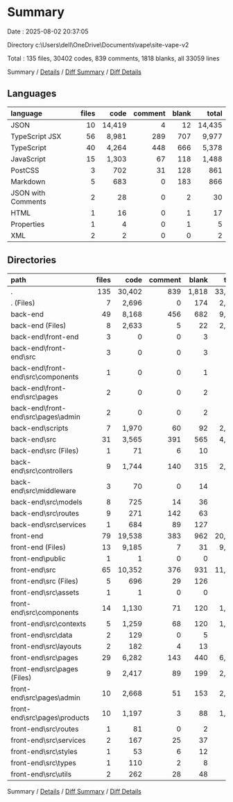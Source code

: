 # Summary

Date : 2025-08-02 20:37:05

Directory c:\\Users\\dell\\OneDrive\\Documents\\vape\\site-vape-v2

Total : 135 files,  30402 codes, 839 comments, 1818 blanks, all 33059 lines

Summary / [Details](details.md) / [Diff Summary](diff.md) / [Diff Details](diff-details.md)

## Languages
| language | files | code | comment | blank | total |
| :--- | ---: | ---: | ---: | ---: | ---: |
| JSON | 10 | 14,419 | 4 | 12 | 14,435 |
| TypeScript JSX | 56 | 8,981 | 289 | 707 | 9,977 |
| TypeScript | 40 | 4,264 | 448 | 666 | 5,378 |
| JavaScript | 15 | 1,303 | 67 | 118 | 1,488 |
| PostCSS | 3 | 702 | 31 | 128 | 861 |
| Markdown | 5 | 683 | 0 | 183 | 866 |
| JSON with Comments | 2 | 28 | 0 | 2 | 30 |
| HTML | 1 | 16 | 0 | 1 | 17 |
| Properties | 1 | 4 | 0 | 1 | 5 |
| XML | 2 | 2 | 0 | 0 | 2 |

## Directories
| path | files | code | comment | blank | total |
| :--- | ---: | ---: | ---: | ---: | ---: |
| . | 135 | 30,402 | 839 | 1,818 | 33,059 |
| . (Files) | 7 | 2,696 | 0 | 174 | 2,870 |
| back-end | 49 | 8,168 | 456 | 682 | 9,306 |
| back-end (Files) | 8 | 2,633 | 5 | 22 | 2,660 |
| back-end\\front-end | 3 | 0 | 0 | 3 | 3 |
| back-end\\front-end\\src | 3 | 0 | 0 | 3 | 3 |
| back-end\\front-end\\src\\components | 1 | 0 | 0 | 1 | 1 |
| back-end\\front-end\\src\\pages | 2 | 0 | 0 | 2 | 2 |
| back-end\\front-end\\src\\pages\\admin | 2 | 0 | 0 | 2 | 2 |
| back-end\\scripts | 7 | 1,970 | 60 | 92 | 2,122 |
| back-end\\src | 31 | 3,565 | 391 | 565 | 4,521 |
| back-end\\src (Files) | 1 | 71 | 6 | 10 | 87 |
| back-end\\src\\controllers | 9 | 1,744 | 140 | 315 | 2,199 |
| back-end\\src\\middleware | 3 | 70 | 0 | 14 | 84 |
| back-end\\src\\models | 8 | 725 | 14 | 36 | 775 |
| back-end\\src\\routes | 9 | 271 | 142 | 63 | 476 |
| back-end\\src\\services | 1 | 684 | 89 | 127 | 900 |
| front-end | 79 | 19,538 | 383 | 962 | 20,883 |
| front-end (Files) | 13 | 9,185 | 7 | 31 | 9,223 |
| front-end\\public | 1 | 1 | 0 | 0 | 1 |
| front-end\\src | 65 | 10,352 | 376 | 931 | 11,659 |
| front-end\\src (Files) | 5 | 696 | 29 | 126 | 851 |
| front-end\\src\\assets | 1 | 1 | 0 | 0 | 1 |
| front-end\\src\\components | 14 | 1,130 | 71 | 120 | 1,321 |
| front-end\\src\\contexts | 5 | 1,259 | 68 | 120 | 1,447 |
| front-end\\src\\data | 2 | 129 | 0 | 5 | 134 |
| front-end\\src\\layouts | 2 | 182 | 4 | 13 | 199 |
| front-end\\src\\pages | 29 | 6,282 | 143 | 440 | 6,865 |
| front-end\\src\\pages (Files) | 9 | 2,417 | 89 | 199 | 2,705 |
| front-end\\src\\pages\\admin | 10 | 2,668 | 51 | 153 | 2,872 |
| front-end\\src\\pages\\products | 10 | 1,197 | 3 | 88 | 1,288 |
| front-end\\src\\routes | 1 | 81 | 0 | 2 | 83 |
| front-end\\src\\services | 2 | 167 | 25 | 37 | 229 |
| front-end\\src\\styles | 1 | 53 | 6 | 12 | 71 |
| front-end\\src\\types | 1 | 110 | 2 | 8 | 120 |
| front-end\\src\\utils | 2 | 262 | 28 | 48 | 338 |

Summary / [Details](details.md) / [Diff Summary](diff.md) / [Diff Details](diff-details.md)